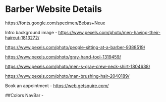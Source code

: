 # Barber Website Details 

https://fonts.google.com/specimen/Bebas+Neue

Intro background image - https://www.pexels.com/photo/men-having-their-haircut-1813272/

https://www.pexels.com/photo/people-sitting-at-a-barber-9388519/

https://www.pexels.com/photo/gray-hand-tool-1319459/

https://www.pexels.com/photo/men-s-gray-crew-neck-shirt-1804638/

https://www.pexels.com/photo/man-brushing-hair-2040189/

Book an appointment - https://web.getsquire.com/

##Colors
NavBar - 
    